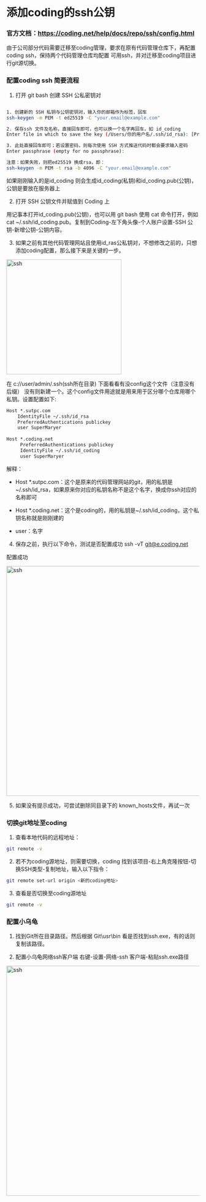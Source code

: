 
# 添加coding的ssh公钥

### 官方文档：https://coding.net/help/docs/repo/ssh/config.html
由于公司部分代码需要迁移至coding管理，要求在原有代码管理仓库下，再配置coding ssh，保持两个代码管理仓库均配置 可用ssh，并对迁移至coding项目进行git源切换。

### 配置coding ssh 简要流程
1. 打开 git bash 创建 SSH 公私密钥对
``` bash

1. 创建新的 SSH 私钥与公钥密钥对，输入你的邮箱作为标签，回车
ssh-keygen -m PEM -t ed25519 -C "your.email@example.com" 

2. 保存ssh 文件及名称，直接回车即可，也可以换一个名字再回车，如 id_coding
Enter file in which to save the key (/Users/你的用户名/.ssh/id_rsa): [Press enter]  

3. 此处直接回车即可；若设置密码，则每次使用 SSH 方式推送代码时都会要求输入密码
Enter passphrase (empty for no passphrase):  

注意：如果失败，则把ed25519 换成rsa，即：
ssh-keygen -m PEM -t rsa -b 4096 -C "your.email@example.com"

```

如果刚刚输入的是id_coding 则会生成id_coding(私钥)和id_coding.pub(公钥)，公钥是要放在服务器上

2. 打开 SSH 公钥文件并赋值到 Coding 上

用记事本打开id_coding.pub(公钥)，也可以用 git bash 使用 cat 命令打开，例如cat ~/.ssh/id_coding.pub。复制到Coding-左下角头像-个人账户设置-SSH 公钥-新增公钥-公钥内容。


3. 如果之前有其他代码管理网站且使用id_ras公私钥对，不想修改之前的，只想添加coding配置，那么接下来是关键的一步。

<img :src="$withBase('/assets/notes-images/operationsGuide-images/ssh.png')" alt="ssh" width="300">

在 c://user/admin/.ssh(ssh所在目录) 下面看看有没config这个文件（注意没有后缀）
没有则新建一个。这个config文件用途就是用来用于区分哪个仓库用哪个私钥。设置配置如下:

``` md
Host *.sutpc.com
    IdentityFile ~/.ssh/id_rsa
    PreferredAuthentications publickey
    user SuperMaryer
    
Host *.coding.net
     PreferredAuthentications publickey
     IdentityFile ~/.ssh/id_coding
     user SuperMaryer
```

解释：
- Host *.sutpc.com：这个是原来的代码管理网站的git，用的私钥是~/.ssh/id_rsa，如果原来你对应的私钥名称不是这个名字，换成你ssh对应的名称即可

- Host *.coding.net：这个是coding的，用的私钥是~/.ssh/id_coding，这个私钥名称就是刚刚建的
- user：名字

4. 保存之前，执行以下命令，测试是否配置成功
ssh -vT git@e.coding.net

配置成功

<img :src="$withBase('/assets/notes-images/operationsGuide-images/ssh2.png')" alt="ssh" width="600">


5. 如果没有提示成功，可尝试删除同目录下的 known_hosts文件，再试一次


### 切换git地址至coding
1. 查看本地代码的远程地址：
``` bash
git remote -v 
```

2. 若不为coding源地址，则需要切换，coding 找到该项目-右上角克隆按钮-切换SSH类型-复制地址，输入以下指令：
``` bash
git remote set-url origin <新的coding地址>
```

3. 查看是否切换至coding源地址
``` bash
git remote -v 
```

### 配置小乌龟
1. 找到Git所在目录路径。然后根据 Git\usr\bin 看是否找到ssh.exe，有的话则复制该路径。 


2. 配置小乌龟网络ssh客户端
右键-设置-网络-ssh 客户端-粘贴ssh.exe路径

<img :src="$withBase('/assets/notes-images/operationsGuide-images/ssh3.png')" alt="ssh" width="600">




